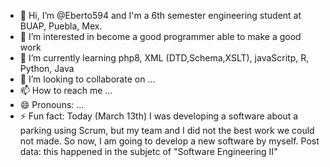 - 👋 Hi, I’m @Eberto594 and I'm a 6th semester engineering student at BUAP, Puebla, Mex.
- 👀 I’m interested in become a good programmer able to make a good work
- 🌱 I’m currently learning php8, XML (DTD,Schema,XSLT), javaScritp, R, Python, Java
- 💞️ I’m looking to collaborate on ...
- 📫 How to reach me ...
- 😄 Pronouns: ...
- ⚡ Fun fact: Today (March 13th) I was developing a software about a parking using Scrum, but my team and I did not the best work we could not made. So now, I am going to develop a new software by myself. Post data: this happened in the subjetc of "Software Engineering II"

<!---
Eberto594/Eberto594 is a ✨ special ✨ repository because its `README.md` (this file) appears on your GitHub profile.
You can click the Preview link to take a look at your changes.
--->
